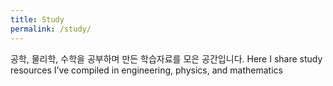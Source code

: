 ```yaml
---
title: Study
permalink: /study/
---
```

공학, 물리학, 수학을 공부하며 만든 학습자료를 모은 공간입니다.
Here I share study resources I’ve compiled in engineering, physics, and mathematics
